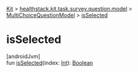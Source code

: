 
[Kit](../../../kit.html) > [healthstack.kit.task.survey.question.model](../index.html) > [MultiChoiceQuestionModel](index.html) > [isSelected](is-selected.html)



# isSelected



[androidJvm]\
fun [isSelected](is-selected.html)(index: [Int](https://kotlinlang.org/api/latest/jvm/stdlib/kotlin/-int/index.html)): [Boolean](https://kotlinlang.org/api/latest/jvm/stdlib/kotlin/-boolean/index.html)




